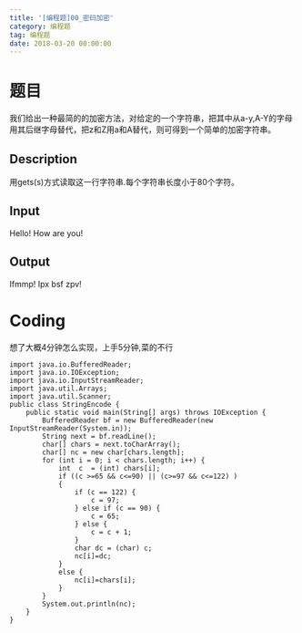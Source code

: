 ```yaml
---
title: '[编程题]00_密码加密'
category: 编程题
tag: 编程题
date: 2018-03-20 00:00:00
---
```



# 题目

我们给出一种最简的的加密方法，对给定的一个字符串，把其中从a-y,A-Y的字母用其后继字母替代，把z和Z用a和A替代，则可得到一个简单的加密字符串。 

## Description

用gets(s)方式读取这一行字符串.每个字符串长度小于80个字符。

## Input

Hello! How are you!

## Output

Ifmmp! Ipx bsf zpv!

# Coding

想了大概4分钟怎么实现，上手5分钟,菜的不行

```
import java.io.BufferedReader;
import java.io.IOException;
import java.io.InputStreamReader;
import java.util.Arrays;
import java.util.Scanner;
public class StringEncode {
    public static void main(String[] args) throws IOException {
        BufferedReader bf = new BufferedReader(new InputStreamReader(System.in));
        String next = bf.readLine();
        char[] chars = next.toCharArray();
        char[] nc = new char[chars.length];
        for (int i = 0; i < chars.length; i++) {
            int  c  = (int) chars[i];
            if ((c >=65 && c<=90) || (c>=97 && c<=122) )
            {
                if (c == 122) {
                    c = 97;
                } else if (c == 90) {
                    c = 65;
                } else {
                    c = c + 1;
                }
                char dc = (char) c;
                nc[i]=dc;
            }
            else {
                nc[i]=chars[i];
            }
        }
        System.out.println(nc);
    }
}


```
